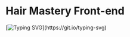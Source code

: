 # Hair Mastery Front-end

[![Typing SVG](https://readme-typing-svg.herokuapp.com?color=indigo&height=70&lines=Currently+On+Development...⚙️;)](https://git.io/typing-svg)
